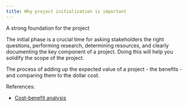 ```yaml
---
title: Why project initialization is important
---
```

A strong foundation for the project

The initial phase is a crucial time for asking stakeholders the right questions, performing research, determining resources, and clearly documenting the key component of a project. Doing this will help you solidify the scope of the project. 

The process of adding up the expected value of a project - the benefits - and comparing them to the dollar cost.

References:
- [Cost-benefit analysis](project-initiation/cost-benefit-analysis.md)

